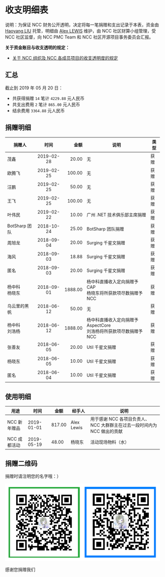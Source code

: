 # 收支明细表

说明：为保证 NCC 财务公开透明，决定将每一笔捐赠和支出记录于本表，资金由 [Haoyang LIU](https://github.com/liuhaoyang) 托管，明细由 [Alex LEWIS](https://github.com/alexinea) 维护，由 NCC 社区财算小组管理，受 NCC 社区监督，向 NCC PMC Team 和 NCC 社区开源项目事务委员会汇报。

**关于资金账目与收支透明的规定：**

- [关于 NCC 组织及 NCC 各成员项目的收支透明度的规定](docs/rules/rule-of-income-and-expenditure-transparency.md)

## 汇总

截止到 2019 年 05 月 20 日：

- 共获得捐赠 `14` 笔计 `4229.88` 元人民币
- 共支出费用 `2` 笔计 `865.00` 元人民币
- 结余费用 `3364.88` 元人民币

## 捐赠明细

| 捐赠人             |    时间    |    金额 | 说明                                                                    | 类型 |
| ------------------ | :--------: | ------: | ----------------------------------------------------------------------- | ---- |
| 茂鑫               | 2019-02-28 |   20.00 | 无                                                                      | 获赠 |
| 欧腾飞             | 2019-02-25 |  100.00 | 无                                                                      | 获赠 |
| 汪鹏               | 2019-02-25 |   50.00 | 无                                                                      | 获赠 |
| 王飞               | 2019-02-25 |  100.00 | 无                                                                      | 获赠 |
| 叶伟民             | 2019-02-22 |   10.00 | 广州 .NET 技术俱乐部主席捐赠                                            | 获赠 |
| BotSharp 团队      | 2018-10-24 |   25.00 | BotSharp 团队捐赠                                                       | 获赠 |
| 周旭龙             | 2018-09-04 |   20.00 | Surging 千星文捐赠                                                      | 获赠 |
| 海风               | 2018-09-03 |   18.88 | Surging 千星文捐赠                                                      | 获赠 |
| 匿名               | 2018-09-03 |   20.00 | Surging 千星文捐赠                                                      | 获赠 |
| 杨中科<br />杨晓东 | 2018-09-01 | 1888.00 | 杨中科直播收入定向捐赠予 CAP<br />杨晓东将所获款项尽数捐赠予 NCC        | 获赠 |
| 乌云里的黑帆       | 2018-06-12 |   50.00 | 无                                                                      | 获赠 |
| 杨中科<br />刘浩杨 | 2018-06-12 | 1888.00 | 杨中科直播收入定向捐赠予 AspectCore<br />刘浩杨将所获款项尽数捐赠予 NCC | 获赠 |
| 张善友             | 2018-06-05 |   20.00 | Util 千星文捐赠                                                         | 获赠 |
| 杨晓东             | 2018-06-05 |   10.00 | Util 千星文捐赠                                                         | 获赠 |
| 匿名               | 2018-06-04 |   10.00 | Util 千星文捐赠                                                         | 获赠 |

## 使用明细

| 用途         | 时间       | 金额   | 经手人     | 说明                                                                     |
| ------------ | ---------- | ------ | ---------- | ------------------------------------------------------------------------ |
| NCC 新年赠品 | 2019-01-01 | 817.00 | Alex Lewis | 用于感谢 NCC 各项目负责人、NCC 大群群主在过去一段时间内为 NCC 做出的贡献 |
| NCC 成都活动 | 2019-05-19 | 48.00  | 杨晓东     | 活动现场物料（水）                                                       |

## 捐赠二维码

捐赠时请注明您的名字哦：）

![捐赠我们](img/ncc-donation-qrcode.png)

感谢您捐赠我们
